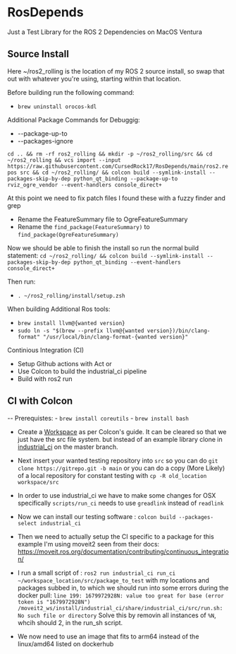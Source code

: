 # RosDepends
Just a Test Library for the ROS 2 Dependencies on MacOS Ventura

## Source Install

Here ~/ros2_rolling is the location of my ROS 2 source install, so swap that out with whatever you're using, starting within that location.

Before building run the following command:
  - `brew uninstall orocos-kdl`
  
Additional Package Commands for Debuggig:
  - --package-up-to
  - --packages-ignore

`cd .. && rm -rf ros2_rolling && mkdir -p ~/ros2_rolling/src && cd ~/ros2_rolling && vcs import --input https://raw.githubusercontent.com/CursedRock17/RosDepends/main/ros2.repos src && cd ~/ros2_rolling/ && colcon build --symlink-install --packages-skip-by-dep python_qt_binding --package-up-to rviz_ogre_vendor --event-handlers console_direct+`

At this point we need to fix patch files I found these with a fuzzy finder and grep
- Rename the FeatureSummary file to OgreFeatureSummary
- Rename the `find_package(FeatureSummary)` to `find_package(OgreFeatureSummary)`

Now we should be able to finish the install so run the normal build statement:
`cd ~/ros2_rolling/ && colcon build --symlink-install --packages-skip-by-dep python_qt_binding --event-handlers console_direct+`

Then run:
  - `. ~/ros2_rolling/install/setup.zsh`

When building Additional Ros tools:
 - `brew install llvm@{wanted version}`
 - `sudo ln -s "$(brew --prefix llvm@{wanted version})/bin/clang-format" "/usr/local/bin/clang-format-{wanted version}"`

Continious Integration (CI)
 - Setup Github actions with Act
 or
 - Use Colcon to build the industrial_ci pipeline
 - Build with ros2 run
 
 ## CI with Colcon
 
 -- Prerequistes:
     - `brew install coreutils`
     - `brew install bash`
 
 - Create a [Workspace](https://docs.ros.org/en/humble/Tutorials/Beginner-Client-Libraries/Colcon-Tutorial.html) as per Colcon's guide. It can be cleared so that we just have the src file system. but instead of an example library clone in [industrial_ci](https://github.com/ros-industrial/industrial_ci) on the master branch.
 - Next insert your wanted testing repository into `src` so you can do `git clone https://gitrepo.git -b main` or you can do a copy (More Likely) of a local repository for constant testing with `cp -R old_location workspace/src`
 - In order to use industrial_ci we have to make some changes for OSX specifically `scripts/run_ci` needs to use `greadlink` instead of `readlink`
 - Now we can install our testing software : `colcon build --packages-select industrial_ci`
 - Then we need to actually setup the CI specific to a package for this example I'm using moveit2 seen from their docs: https://moveit.ros.org/documentation/contributing/continuous_integration/
 
 - I run a small script of : `ros2 run industrial_ci run_ci ~/workspace_location/src/package_to_test` with my locations and packages subbed in, to which we should run into some errors during the docker pull:
 `line 199: 1679972928N: value too great for base (error token is "1679972928N")`
 `/moveit2_ws/install/industrial_ci/share/industrial_ci/src/run.sh: No such file or directory` Solve this by removin all instances of `%N`, whcih should 2, in the run_sh script.
 
- We now need to use an image that fits to arm64 instead of the linux/amd64 listed on dockerhub
 
